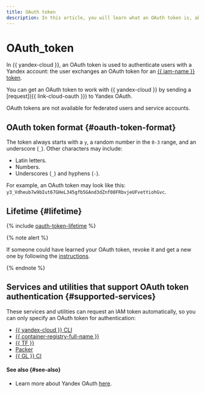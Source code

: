 ```yaml
---
title: OAuth token
description: In this article, you will learn what an OAuth token is, about its purpose, format, and TTL, and about the services supporting the OAuth token authentication method.
---
```


# OAuth_token


In {{ yandex-cloud }}, an OAuth token is used to authenticate users with a Yandex account: the user exchanges an OAuth token for an [{{ iam-name }} token](iam-token.md).

You can get an OAuth token to work with {{ yandex-cloud }} by sending a [request]({{ link-cloud-oauth }}) to Yandex OAuth.

OAuth tokens are not available for federated users and service accounts.

## OAuth token format {#oauth-token-format}

The token always starts with a `y`, a random number in the `0-3` range, and an underscore (`_`). Other characters may include:

* Latin letters.
* Numbers.
* Underscores (`_`) and hyphens (`-`).

For example, an OAuth token may look like this: `y3_Vdheub7w9bIut67GHeL345gfb5GAnd3dZnf08FRbvjeUFvetYiohGvc`.

## Lifetime {#lifetime}

{% include [oauth-token-lifetime](../../../_includes/oauth-token-lifetime.md) %}

{% note alert %}

If someone could have learned your OAuth token, revoke it and get a new one by following the [instructions](../../operations/compromised-credentials.md#oauth-reissue).

{% endnote %}

## Services and utilities that support OAuth token authentication {#supported-services}

These services and utilities can request an IAM token automatically, so you can only specify an OAuth token for authentication:
* [{{ yandex-cloud }} CLI](../../../cli/quickstart.md#initialize)
* [{{ container-registry-full-name }}](../../../container-registry/operations/authentication.md#user)
* [{{ TF }}](../../../tutorials/infrastructure-management/terraform-quickstart.md)
* [Packer](../../../tutorials/infrastructure-management/packer-quickstart.md)
* [{{ GL }} CI](../../../tutorials/testing/ci-for-snapshots.md)


#### See also {#see-also}

* Learn more about Yandex OAuth [here](https://yandex.com/dev/id/doc/dg/oauth/concepts/about.html).

